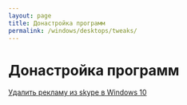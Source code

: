 ```yaml
---
layout: page
title: Донастройка программ
permalink: /windows/desktops/tweaks/
---
```


# Донастройка программ

[Удалить рекламу из skype в Windows 10](/windows/desktops/tweaks/skype-do-not-show-advertising/)
